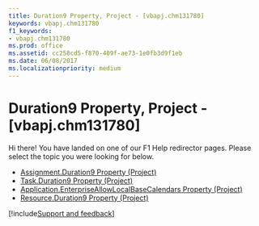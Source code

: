 ```yaml
---
title: Duration9 Property, Project - [vbapj.chm131780]
keywords: vbapj.chm131780
f1_keywords:
- vbapj.chm131780
ms.prod: office
ms.assetid: cc258cd5-f870-409f-ae73-1e0fb3d9f1eb
ms.date: 06/08/2017
ms.localizationpriority: medium
---
```



# Duration9 Property, Project - [vbapj.chm131780]

Hi there! You have landed on one of our F1 Help redirector pages. Please select the topic you were looking for below.

- [Assignment.Duration9 Property (Project)](https://msdn.microsoft.com/library/5b7d66df-21e6-cbf0-788d-260ec048f062%28Office.15%29.aspx)
- [Task.Duration9 Property (Project)](https://msdn.microsoft.com/library/a5abc0f8-3807-e265-884a-860583c41ada%28Office.15%29.aspx)
- [Application.EnterpriseAllowLocalBaseCalendars Property (Project)](https://msdn.microsoft.com/library/91c15501-a321-47fb-7c9a-ebe894ead50a%28Office.15%29.aspx)
- [Resource.Duration9 Property (Project)](https://msdn.microsoft.com/library/05833578-6f5d-0a20-3d4f-f83b0fe5d198%28Office.15%29.aspx)

[!include[Support and feedback](~/includes/feedback-boilerplate.md)]